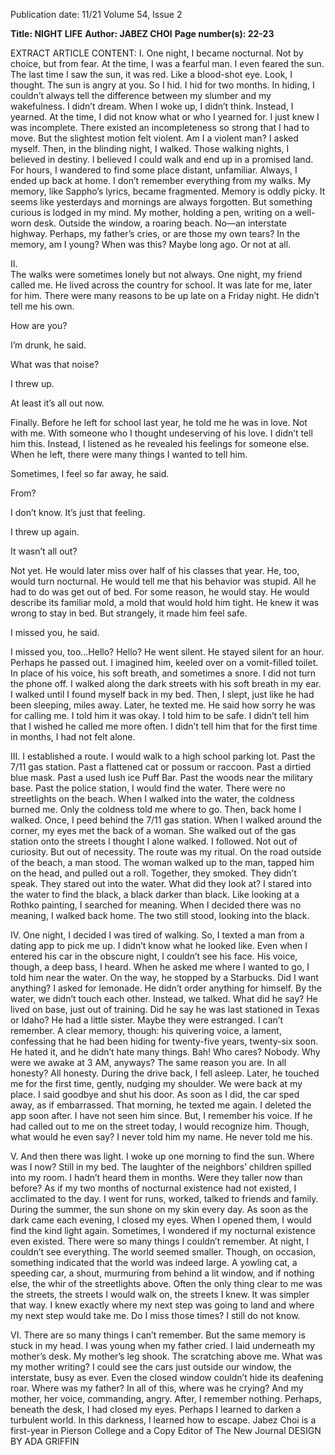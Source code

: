 Publication date: 11/21
Volume 54, Issue 2

**Title: NIGHT LIFE**
**Author: JABEZ CHOI**
**Page number(s): 22-23**

EXTRACT ARTICLE CONTENT:
I. 
One night, I became nocturnal. Not by choice, 
but from fear. At the time, I was a fearful man. 
I even feared the sun. The last time I saw the sun, it 
was red. Like a blood-shot eye. Look, I thought. The 
sun is angry at you. So I hid. I hid for two months. 
In hiding, I couldn’t always tell the difference 
between my slumber and my wakefulness. I didn’t 
dream. When I woke up, I didn’t think. Instead, I 
yearned. At the time, I did not know what or who 
I yearned for. I just knew I was incomplete. There 
existed an incompleteness so strong that I had to 
move. But the slightest motion felt violent. Am I a 
violent man? I asked myself. 
Then, in the blinding night, I walked. 
Those walking nights, I believed in destiny. I 
believed I could walk and end up in a promised land. 
For hours, I wandered to find some place distant, 
unfamiliar. Always, I ended up back at home. 
I don’t remember everything from my walks. My 
memory, like Sappho’s lyrics, became fragmented. 
Memory is oddly picky. It seems like yesterdays and 
mornings are always forgotten. But something curious 
is lodged in my mind. My mother, holding a pen, 
writing on a well-worn desk. Outside the window, a 
roaring beach. No—an interstate highway. Perhaps, 
my father’s cries, or are those my own tears? In the 
memory, am I young? When was this? Maybe long 
ago. Or not at all.

II.  
The walks were sometimes lonely but not 
always. One night, my friend called me. He 
lived across the country for school. It was late for me, 
later for him. There were many reasons to be up late 
on a Friday night. He didn’t tell me his own.

How are you?

I’m drunk, he said.

What was that noise?

I threw up.

At least it’s all out now.

Finally.
Before he left for school last year, he told me he was 
in love. Not with me. With someone who I thought 
undeserving of his love. I didn’t tell him this. Instead, 
I listened as he revealed his feelings for someone else. 
When he left, there were many things I wanted to tell 
him.

Sometimes, I feel so far away, he said.

From?

I don’t know. It’s just that feeling.


I threw up again.

It wasn’t all out?

Not yet.
He would later miss over half of his classes that year. 
He, too, would turn nocturnal. He would tell me that 
his behavior was stupid. All he had to do was get out 
of bed. For some reason, he would stay. He would 
describe its familiar mold, a mold that would hold 
him tight. He knew it was wrong to stay in bed. But 
strangely, it made him feel safe. 

I missed you, he said.

I missed you, too...Hello? Hello?
He went silent. He stayed silent for an hour. Perhaps he 
passed out. I imagined him, keeled over on a 
vomit-filled toilet. In place of his voice, his soft breath, 
and sometimes a snore. I did not turn the phone off. 
I walked along the dark streets with his soft breath 
in my ear. I walked until I found myself back in my 
bed. Then, I slept, just like he had been sleeping, miles 
away.
Later, he texted me. He said how sorry he was for 
calling me. I told him it was okay. I told him to be 
safe. I didn’t tell him that I wished he called me more 
often. I didn’t tell him that for the first time in months, 
I had not felt alone. 


III. 
I established a route. I would walk to a 
high school parking lot. Past the 7/11 gas 
station. Past a flattened cat or possum or raccoon. Past 
a dirtied blue mask. Past a used lush ice Puff Bar. Past 
the woods near the military base. Past the police station, 
I would find the water. There were no streetlights on the 
beach. When I walked into the water, 
the coldness burned me. Only the coldness told me 
where to go. Then, back home I walked.
Once, I peed behind the 7/11 gas station. When I 
walked around the corner, my eyes met the back of 
a woman. She walked out of the gas station onto the 
streets I thought I alone walked. I followed. Not out 
of curiosity. But out of necessity. The route was my 
ritual.
On the road outside of the beach, a man stood. The 
woman walked up to the man, tapped him on the 
head, and pulled out a roll. Together, they smoked. 
They didn’t speak. They stared out into the water. 
What did they look at? I stared into the water to find 
the black, a black darker than black. Like looking at a 
Rothko painting, I searched for meaning.
When I decided there was no meaning, I walked 
back home. The two still stood, looking into the black.

IV. 
One night, I decided I was tired of walking. 
So, I texted a man from a dating app to 
pick me up. I didn’t know what he looked like. Even 
when I entered his car in the obscure night, I couldn’t 
see his face. His voice, though, a deep bass, I heard.
When he asked me where I wanted to go, I told 
him near the water. On the way, he stopped by a Starbucks. 
Did I want anything? I asked for lemonade. He 
didn’t order anything for himself. 
By the water, we didn’t touch each other. Instead, 
we talked. What did he say? He lived on base, just 
out of training. Did he say he was last stationed in 
Texas or Idaho? He had a little sister. Maybe they 
were estranged. I can’t remember. A clear memory, 
though: his quivering voice, a lament, confessing that 
he had been hiding for twenty-five years, twenty-six 
soon. He hated it, and he didn’t hate many things. 
Bah! Who cares? Nobody. Why were we awake at 3 
AM, anyways?
The same reason you are.
In all honesty?
All honesty.
During the drive back, I fell asleep. Later, he 
touched me for the first time, gently, nudging my 
shoulder. We were back at my place. I said goodbye 
and shut his door. As soon as I did, the car sped away, 
as if embarrassed. That morning, he texted me again. 
I deleted the app soon after.
I have not seen him since. But, I remember his 
voice. If he had called out to me on the street today, I 
would recognize him. Though, what would he even 
say? I never told him my name. He never told me his.

V. 
And then there was light. I woke up one 
morning to find the sun. Where was I now? 
Still in my bed. The laughter of the neighbors’ children 
spilled into my room. I hadn’t heard them in 
months. Were they taller now than before?
As if my two months of nocturnal existence had 
not existed, I acclimated to the day. I went for runs, 
worked, talked to friends and family. During the 
summer, the sun shone on my skin every day. As 
soon as the dark came each evening, I closed my eyes. 
When I opened them, I would find the kind light 
again. 
Sometimes, I wondered if my nocturnal existence 
even existed. There were so many things I couldn’t 
remember. At night, I couldn’t see everything. The 
world seemed smaller. Though, on occasion, something 
indicated that the world was indeed large. A 
yowling cat, a speeding car, a shout, murmuring 
from behind a lit window, and if nothing else, the 
whir of the streetlights above.
Often the only thing clear to me was the streets, 
the streets I would walk on, the streets I knew. It was 
simpler that way. I knew exactly where my next step 
was going to land and where my next step would 
take me. Do I miss those times? I still do not know. 

VI. 
There are so many things I can’t remember. 
But the same memory is stuck in my 
head. I was young when my father cried. I laid underneath 
my mother’s desk. My mother’s leg shook. The 
scratching above me. What was my mother writing? I 
could see the cars just outside our window, the interstate, 
busy as ever. Even the closed window couldn’t 
hide its deafening roar. Where was my father? In all 
of this, where was he crying? And my mother, her 
voice, commanding, angry. After, I remember nothing. 
Perhaps, beneath the desk, I had closed my eyes. 
Perhaps I learned to darken a turbulent world. In this 
darkness, I learned how to escape.
Jabez Choi is a first-year in Pierson College and 
a Copy Editor of The New Journal
DESIGN BY ADA GRIFFIN